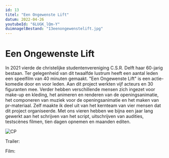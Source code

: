 ```yaml
---
id: 13
titel: "Een Ongewenste Lift"
datum: 2022-04-26
youtubeId: "6LUGK_lQm-Y"
duimnagelBestand: "13eenongewenstelift.jpg"
---
```


# Een Ongewenste Lift

In 2021 vierde de christelijke studentenvereniging C.S.R. Delft haar 60-jarig bestaan. Ter gelegenheid van dit twaalfde lustrum heeft een aantal leden een speelfilm van 40 minuten gemaakt. "Een Ongewenste Lift" is een actie-komedie door en voor leden. Aan dit project werkten vijf acteurs en 30 figuranten mee. Verder hebben verschillende mensen zich ingezet voor make-up en kleding, het animeren en renderen van de openingsanimatie, het componeren van muziek voor de openingsanimatie en het maken van pr-materiaal. Zelf maakte ik deel uit van het kernteam van vier mensen dat dit project organiseerde. Met ons vieren hebben we bijna een jaar lang gewerkt aan het schrijven van het script, uitschrijven van audities, testscènes filmen, tien dagen opnemen en maanden editen.

![CP](/plaatjes/CP.jpg)

Trailer:

Film:
